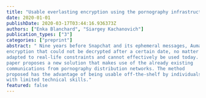 ```yaml
---
title: "Usable everlasting encryption using the pornography infrastructure"
date: 2020-01-01
publishDate: 2020-03-17T03:44:16.936373Z
authors: ["Enka Blanchard", "Siargey Kachanovich"]
publication_types: ["3"]
categories: ["preprint"]
abstract: " Nine years before Snapchat and its ephemeral messages, Aumann, Ding, and Rabin introduced the idea of everlasting security: an
encryption that could not be decrypted after a certain date, no matter the adversary’s computing power. Their method is efficient but not
adapted to real-life constraints and cannot effectively be used today. This
paper proposes a new solution that makes use of the already existing
communications from pornography distribution networks. The method
proposed has the advantage of being usable off-the-shelf by individuals
with limited technical skills."
featured: false
---
```


